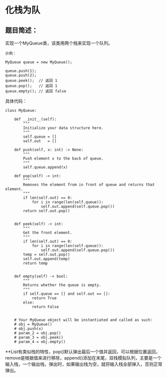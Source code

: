 # 化栈为队
## 题目简述：
实现一个MyQueue类，该类用两个栈来实现一个队列。

	示例：
	
	MyQueue queue = new MyQueue();
	
	queue.push(1);
	queue.push(2);
	queue.peek();  // 返回 1
	queue.pop();   // 返回 1
	queue.empty(); // 返回 false

    
具体代码：

	class MyQueue:

	    def __init__(self):
	        """
	        Initialize your data structure here.
	        """
	        self.queue = []
	        self.out   = []
	
	    def push(self, x: int) -> None:
	        """
	        Push element x to the back of queue.
	        """
	        self.queue.append(x)
	
	    def pop(self) -> int:
	        """
	        Removes the element from in front of queue and returns that element.
	        """
	        if len(self.out) == 0:
	            for i in range(len(self.queue)):
	                self.out.append(self.queue.pop())
	        return self.out.pop()
	
	
	    def peek(self) -> int:
	        """
	        Get the front element.
	        """
	        if len(self.out) == 0:
	            for i in range(len(self.queue)):
	                self.out.append(self.queue.pop())
	        temp = self.out.pop()
	        self.out.append(temp)
	        return temp
	
	
	    def empty(self) -> bool:
	        """
	        Returns whether the queue is empty.
	        """
	        if self.queue == [] and self.out == []:
	            return True
	        else:
	            return False
	
	
		# Your MyQueue object will be instantiated and called as such:
		# obj = MyQueue()
		# obj.push(x)
		# param_2 = obj.pop()
		# param_3 = obj.peek()
		# param_4 = obj.empty()

**List有类似栈的特性，pop()默认弹出最后一个值并返回，可以根据位置返回，remove是根据值来进行移除，append()添加在末尾，双栈模拟队列，主要是一个输入栈，一个输出栈，弹出时，如果输出栈为空，就将输入栈全部弹入，否则正常弹出。